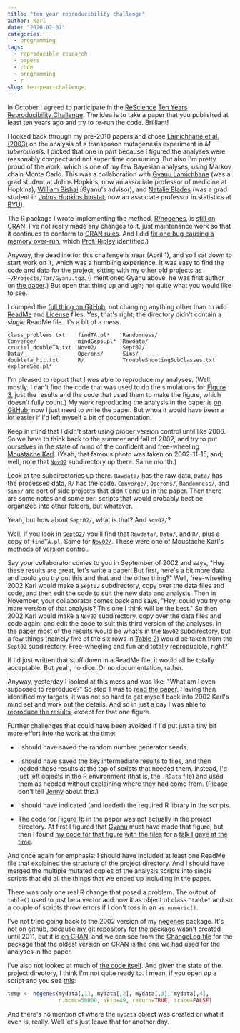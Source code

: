 ```yaml
---
title: "ten year reproducibility challenge"
author: Karl
date: "2020-02-07"
categories:
  - programming
tags:
  - reproducible research
  - papers
  - code
  - programming
  - r
slug: ten-year-challenge
---
```


In October I agreed to participate in the
[ReScience](https://rescience.github.io) [Ten Years Reproducibility
Challenge](https://rescience.github.io/ten-years). The idea is to
take a paper that you published at least ten years ago and try to
re-run the code. Brilliant!

I looked back through my pre-2010 papers and chose [Lamichhane et al.
(2003)](https://doi.org/10.1073/pnas.1231432100) on the analysis of a
transposon mutagenesis experiment in _M. tuberculosis_. I picked that
one in part because I figured the analyses were reasonably compact and
not super time consuming. But also I'm pretty proud of the work, which
is one of my few Bayesian analyses, using Markov chain Monte Carlo.
This was a collaboration with [Gyanu
Lamichhane](https://www.hopkinsmedicine.org/profiles/results/directory/profile/6135965/gyanu-lamichhane)
(was a grad student at Johns Hopkins, now an associate professor of
medicine at Hopkins), [William
Bishai](http://bishailab.org/people.html) (Gyanu's advisor), and
[Natalie Blades](http://blades.byu.edu/) (was a grad student in [Johns
Hopkins biostat](https://www.jhsph.edu/departments/biostatistics/),
now an associate professor in statistics at
[BYU](https://statistics.byu.edu/)).

The R package I wrote implementing the method,
[R/negenes](https://github.com/kbroman/negenes), is [still on
CRAN](https://cran.r-project.org/package=negenes). I've not really
made any changes to it, just maintenance work so that it continues to
conform to [CRAN
rules](https://cran.r-project.org/web/packages/policies.html). And I
did [fix one bug causing a memory
over-run](https://github.com/kbroman/negenes/commit/7d8a35321fc3e451d790c538add65d3abfb2e9db),
which [Prof. Ripley](https://en.wikipedia.org/wiki/Brian_D._Ripley)
identified.)

Anyway, the deadline for this challenge is near (April 1),
and so I sat down to start work on it, which was a humbling experience.
It was easy to find the code and data for the project, sitting with my
other old projects as `~/Projects/Tar/Gyanu.tgz`. (I mentioned Gyanu
above, he was first
author on [the paper](https://www.pnas.org/content/pnas/100/12/7213.full.pdf).) But
open that thing up and ugh; not quite what you would like to see.

I dumped the [full thing on
GitHub](https://github.com/kbroman/Project_Lamichhane2003), not
changing anything other than to add
[ReadMe](https://github.com/kbroman/Project_Lamichhane2003/blob/master/README.md)
and
[License](https://github.com/kbroman/Project_Lamichhane2003/blob/master/LICENSE.md)
files. Yes, that's right, the directory didn't contain a _single_
ReadMe file. It's a bit of a mess.

```
class_problems.txt    findTA.pl*    Randomness/
Converge/             mindGaps.pl*  Rawdata/
crucial_doubleTA.txt  Nov02/        Sept02/
Data/                 Operons/      Sims/
doubleta_hit.txt      R/            TroubleShootingSubClasses.txt
exploreSeq.pl*
```

I'm pleased to report that I _was_ able to reproduce my analyses.
(Well, mostly. I can't find the code that was used to do the
simulations for [Figure 3](https://bit.ly/lamichhane2003_fig3), just
the results and the code that used them to make the figure, which doesn't
fully count.) My work reproducing the analysis in the paper is [on
GitHub](https://github.com/kbroman/Paper_ReScience2020); now I just
need to write the paper. But whoa it would have been a lot easier if
I'd left myself a bit of documentation.

Keep in mind that I didn't start using proper version control until
like 2006. So we have to think back to the summer and fall of 2002,
and try to put ourselves in the state of mind of the confident and
free-wheeling [Moustache
Karl](https://www.biostat.wisc.edu/~kbroman/pictures/moustache.jpg).
(Yeah, that famous photo was taken on 2002-11-15, and, well, note that
[`Nov02`](https://github.com/kbroman/Project_Lamichhane2003/tree/master/Nov02)
subdirectory up there. Same month.)

Look at the subdirectories up there. `Rawdata/` has the raw data,
`Data/` has the processed data, `R/` has the code. `Converge/`,
`Operons/`, `Randomness/`, and `Sims/` are sort of side projects that
didn't end up in the paper. Then there are some notes and some perl
scripts that would probably best be organized into other folders, but
whatever.

Yeah, but how about `Sept02/`, what is that? And `Nov02/`?

Well, if you look in
[`Sept02/`](https://github.com/kbroman/Project_Lamichhane2003/blob/master/Sept02/)
you'll find that `Rawdata/`, `Data/`, and `R/`, plus a copy of
`findTA.pl`. Same for
[`Nov02/`](https://github.com/kbroman/Project_Lamichhane2003/blob/master/Nov02).
These were one of Moustache Karl's methods of version control.

Say your collaborator comes to you in September of 2002 and says, "Hey
these results are great, let's write a paper! But first, here's a bit
more data and could you try out this and that and the other thing?"
Well, free-wheeling 2002 Karl would make a `Sept02` subdirectory, copy
over the data files and code, and then edit the code to suit the new
data and analysis. Then in November, your collaborator comes back and
says, "Hey, could you try one more version of that analysis? This one I think
will be the best." So then 2002 Karl would make a `Nov02`
subdirectory, copy over the data files and code again, and edit the
code to suit this third version of the analyses. In the paper most
of the results would be what's in the `Nov02` subdirectory, but a few
things (namely five of the six rows in [Table
2](https://bit.ly/lamichhane2003_table2)) would be taken from the
`Sept02` subdirectory. Free-wheeling and fun and totally
reproducible, right?

If I'd just written that stuff down in a ReadMe file, it would all
be totally acceptable. But yeah, no dice. Or no documentation, rather.

Anyway, yesterday I looked at this mess and was like, "What am I even
supposed to reproduce?" So step 1 was to [read the
paper](https://www.pnas.org/content/pnas/100/12/7213.full.pdf). Having then
identified my targets, it was not so hard to get myself back into 2002
Karl's mind set and work out the details. And so in just a day I was
able to [reproduce the
results](https://kbroman.org/Paper_ReScience2020/reproduction/reproduction.html),
except for that one figure.

Further challenges that could have been avoided if I'd put just a tiny
bit more effort into the work at the time:

- I should have saved the random number generator seeds.

- I should have saved the key intermediate results to files, and then
  loaded those results at the top of scripts that needed them. Instead,
  I'd just left objects in the R environment (that is, the `.RData`
  file) and used them as needed without explaining where they had come
  from. (Please don't tell [Jenny](https://jennybryan.org/) about this.)

- I should have indicated (and loaded) the required R library in the
  scripts.

- The code for [Figure 1b](https://bit.ly/lamichhane2003_fig1) in the
  paper was not actually in the project directory. At first I figured
  that
  [Gyanu](https://www.hopkinsmedicine.org/profiles/results/directory/profile/6135965/gyanu-lamichhane)
  must have made that figure, but then I found [my code for that
  figure](https://github.com/kbroman/Talk_Mtb/blob/master/R/circlefig.R)
  [with the files](https://github.com/kbroman/Talk_Mtb) for a [talk I
  gave at the
  time](https://www.biostat.wisc.edu/~kbroman/presentations/sk04_ho.pdf).

And once again for emphasis: I should have included at least one
ReadMe file that explained the structure of the project directory. And
I should have merged the multiple mutated copies of the analysis
scripts into single scripts that did all the things that we ended up
including in the paper.

There was only one real R change that posed a problem. The output of
`table()` used to just be a vector and now it as object of class
`"table"` and so a couple of scripts throw errors if I don't toss in
an `as.numeric()`.

I've not tried going back to the 2002 version of my
[negenes](https://cran.r-project.org/package=negenes) package. It's
not on github, because [my git repository for the
package](https://github.com/kbroman/negenes) wasn't created until 2011,
but it is [on
CRAN](https://cran.r-project.org/src/contrib/Archive/negenes/), and we
can see from the [ChangeLog
file](https://github.com/kbroman/negenes/blob/master/ChangeLog) for
the package that the oldest version on CRAN is the one we had used for
the analyses in the paper.

I've also not looked at much of [the code itself](https://github.com/kbroman/Paper_ReScience2020/blob/master/original/Sept02/R/analysis.R). And given the state
of the project directory, I think I'm not quite ready to. I
mean, if you open up a script and you see [this](https://github.com/kbroman/Paper_ReScience2020/blob/master/original/Nov02/R/analysis.R#L5-L6):

```r
temp <- negenes(mydata[,1], mydata[,2], mydata[,3], mydata[,4],
                n.mcmc=50000, skip=49, return=TRUE, trace=FALSE)
```

And there's no mention of where the `mydata` object was created or
what it even is, really. Well let's just leave that for another day.
